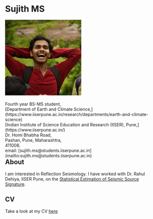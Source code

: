 # Sujith MS
  
<p style="text-align:left;">
  <img src="media/profile.jpg" width="250" />
    <span style="float:right;"> <br>
  Fourth year BS-MS student,<br>
  [Department of Earth and Climate Science,](https://www.iiserpune.ac.in/research/departments/earth-and-climate-science)<br>
  [Indian Institute of Science Education and Research (IISER), Pune,](https://www.iiserpune.ac.in/)<br>
  Dr. Homi Bhabha Road,<br>
  Pashan, Pune, Maharashtra,<br>
  411008.<br>
  email: [sujith.ms@students.iiserpune.ac.in](mailto:sujith.ms@students.iiserpune.ac.in)<br>
   
  </span>
</p>
 
## About
I am interested in Reflection Seismology. I have worked with Dr. Rahul Dehiya, IISER Pune, on the [Statistical Estimation of Seismic Source Signature](./research/source_signature/source_est.md).

## CV
Take a look at my CV [here](./CV.md)
